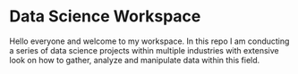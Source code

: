 # Data Science Workspace
Hello everyone and welcome to my workspace.
In this repo I am conducting a series of data science projects within multiple industries with extensive look on how to gather, analyze and manipulate data within this field.

